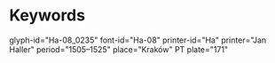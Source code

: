 # Keywords
glyph-id="Ha-08_0235"
font-id="Ha-08"
printer-id="Ha"
printer="Jan Haller"
period="1505–1525"
place="Kraków"
PT plate="171"
